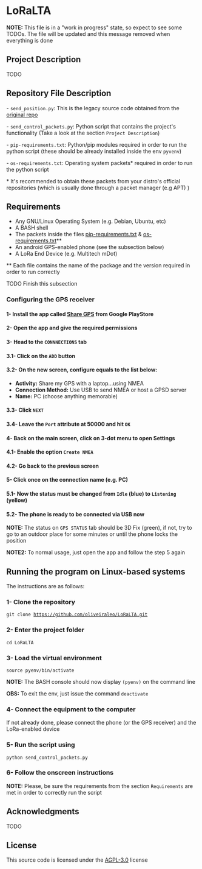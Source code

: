 # LoRaLTA

**NOTE:** This file is in a "work in progress" state, so expect to see some TODOs. The file will be updated and this message removed when everything is done

## Project Description

TODO

## Repository File Description

\- `send_position.py`: This is the legacy source code obtained from the [original repo](https://github.com/mateusomattos/loraLTA)

\- `send_control_packets.py`: Python script that contains the project's functionality (Take a look at the section `Project Description`)

\- `pip-requirements.txt`: Python/pip modules required in order to run the python script (these should be already installed inside the env `pyvenv`)

\- `os-requirements.txt`: Operating system packets* required in order to run the python script

\* It's recommended to obtain these packets from your distro's official repositories (which is usually done through a packet manager (e.g APT) )

## Requirements

- Any GNU/Linux Operating System (e.g. Debian, Ubuntu, etc)
- A BASH shell
- The packets inside the files [pip-requirements.txt](./pip-requirements.txt) & [os-requirements.txt](./os-requirements.txt)**
- An android GPS-enabled phone (see the subsection below)
- A LoRa End Device (e.g. Multitech mDot)  <!-- TODO specify the device model here -->


** Each file contains the name of the package and the version required in order to run correctly

TODO Finish this subsection

### Configuring the GPS receiver

#### 1- Install the app called [Share GPS](https://play.google.com/store/apps/details?id=com.jillybunch.shareGPS) from Google PlayStore

#### 2- Open the app and give the required permissions

#### 3- Head to the `CONNNECTIONS` tab

#### 3.1- Click on the `ADD` button

#### 3.2- On the new screen, configure equals to the list below:

- **Activity:** Share my GPS with a laptop...using NMEA
- **Connection Method:** Use USB to send NMEA or host a GPSD server
- **Name:** PC (choose anything memorable)

#### 3.3- Click `NEXT`

#### 3.4- Leave the `Port` attribute at 50000 and hit `OK`

#### 4- Back on the main screen, click on 3-dot menu to open Settings

#### 4.1- Enable the option `Create NMEA`

#### 4.2- Go back to the previous screen

#### 5- Click once on the connection name (e.g. PC)

#### 5.1- Now the status must be changed from `Idle` (blue) to `Listening` (yellow)

#### 5.2- The phone is ready to be connected via USB now


**NOTE:** The status on `GPS STATUS` tab should be 3D Fix (green), if not, try to go to an outdoor place for some minutes or until the phone locks the position

**NOTE2:** To normal usage, just open the app and follow the step 5 again

## Running the program on Linux-based systems

The instructions are as follows:

### 1- Clone the repository

<code>git clone https://github.com/oliveiraleo/LoRaLTA.git</code>

### 2- Enter the project folder

<code>cd LoRaLTA</code>

### 3- Load the virtual environment

<code>source pyenv/bin/activate</code>

**NOTE:** The BASH console should now display `(pyenv)` on the command line

**OBS:** To exit the env, just issue the command <code>deactivate</code>

### 4- Connect the equipment to the computer

If not already done, please connect the phone (or the GPS receiver) and the LoRa-enabled device

### 5- Run the script using

<code>python send_control_packets.py</code>

### 6- Follow the onscreen instructions

**NOTE:** Please, be sure the requirements from the section `Requirements` are met in order to correctly run the script

## Acknowledgments

TODO

## License

This source code is licensed under the [AGPL-3.0](https://opensource.org/licenses/AGPL-3.0) license
